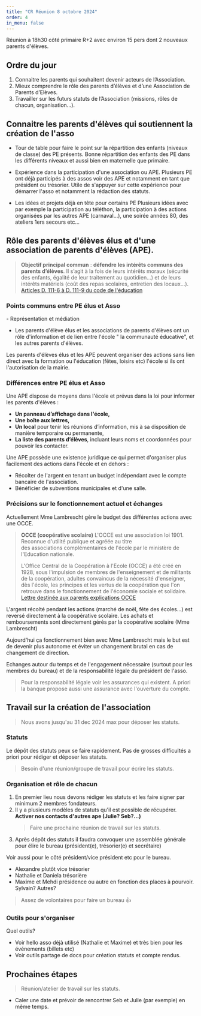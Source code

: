```yaml
---
title: "CR Réunion 8 octobre 2024"
order: 4
in_menu: false
---
```

​Réunion à 18h30 côté primaire R+2 avec environ 15 pers dont 2 nouveaux parents d'élèves.

## Ordre du jour
1. Connaitre les parents qui souhaitent devenir acteurs de l’Association.
2. Mieux comprendre le rôle des parents d’élèves et d’une Association de Parents d’Elèves.
3. Travailler sur les futurs statuts de l’Association (missions, rôles de chacun, organisation...).

## Connaitre les parents d'élèves qui soutiennent la création de l'asso

- Tour de table pour faire le point sur la répartition des enfants (niveaux de classe) des PE présents.
	Bonne répartition des enfants des PE dans les différents niveaux et aussi bien en maternelle que primaire.

- Expérience dans la participation d'une association ou APE.
	Plusieurs PE ont déjà participés à des assos voir des APE et notamment en tant que président ou trésorier. 
	Utile de s'appuyer sur cette expérience pour démarrer l'asso et notamment la rédaction des statuts.

- Les idées et projets déjà en tête pour certains PE
	Plusieurs idées avec par exemple la participation au téléthon, la participation à des actions organisées par les autres APE (carnaval...), une soirée années 80, des ateliers 1ers secours etc...

## Rôle des parents d'élèves élus et d'une association de parents d'élèves (APE).
>**Objectif principal commun** : **défendre les intérêts communs des parents d’élèves**. Il s’agit à la fois de leurs intérêts moraux (sécurité des enfants, égalité de leur traitement au quotidien…) et de leurs intérêts matériels (coût des repas scolaires, entretien des locaux…).
[Articles D. 111-6 à D. 111-9 du code de l'éducation](https://www.legifrance.gouv.fr/codes/id/LEGISCTA000006182458/)

### Points communs entre PE élus et Asso
​- Représentation et médiation
- Les parents d'élève élus et les associations de parents d'élèves ont un rôle d'information et de lien entre l'école " la communauté éducative", et les autres parents d'élèves.
 
Les parents d'élèves élus et les APE peuvent organiser des actions sans lien direct avec la formation ou l'éducation (fêtes, loisirs etc) l'école si ils ont l'autorisation de la mairie.

### Différences entre PE élus et Asso
Une APE dispose de moyens dans l'école et prévus dans la loi pour informer les parents d'élèves :
- **Un panneau d’affichage dans l'école,**
- **Une boîte aux lettres,**
- **Un local** pour tenir les réunions d’information, mis à sa disposition de manière temporaire ou permanente,
- **La liste des parents d’élèves**, incluant leurs noms et coordonnées pour pouvoir les contacter.

Une APE possède une existence juridique ce qui permet d'organiser plus facilement des actions dans l'école et en dehors :
- Récolter de l'argent en tenant un budget indépendant avec le compte bancaire de l'association.
- Bénéficier de subventions municipales et d'une salle.

### Précisions sur le fonctionnement actuel et échanges

Actuellement Mme Lambrescht gère le budget des différentes actions avec une OCCE.

> **OCCE (coopérative scolaire)**
> L'OCCE est une association loi 1901.  
> Reconnue d'utilité publique et agréée au titre des associations complémentaires de l'école par le ministère de l'Education nationale.
> 
> L'Office Central de la Coopération à l'Ecole (OCCE) a été créé en 1928, sous l'impulsion de membres de l'enseignement et de militants de la coopération, adultes convaincus de la nécessité d'enseigner, dès l'école, les principes et les vertus de la coopération que l'on retrouve dans le fonctionnement de l'économie sociale et solidaire.
> [Lettre destinée aux parents explications OCCE](https://www.calameo.com/occe/read/00150983705f3f9cb1554?page=1)

L'argent récolté pendant les actions (marché de noël, fête des écoles...) est reversé directement à la coopérative scolaire.
Les achats et remboursements sont directement gérés par la coopérative scolaire (Mme Lambrescht)

Aujourd'hui ça fonctionnement bien avec Mme Lambrescht mais le but est de devenir plus autonome et éviter un changement brutal en cas de changement de direction.

Echanges autour du temps et de l'engagement nécessaire (surtout pour les membres du bureau) et de la responsabilité légale du président de l'asso. 
> Pour la responsabilité légale voir les assurances qui existent. A priori la banque propose aussi une assurance avec l'ouverture du compte.

## Travail sur la création de l'association

> Nous avons jusqu'au 31 dec 2024 max pour déposer les statuts.

### Statuts
Le dépôt des statuts peux se faire rapidement. Pas de grosses difficultés a priori pour rédiger et déposer les statuts.
>Besoin d'une réunion/groupe de travail pour écrire les statuts.

### Organisation et rôle de chacun
1. En premier lieu nous devons rédiger les statuts et les faire signer par minimum 2 membres fondateurs. 
2. Il y a plusieurs modèles de statuts qu'il est possible de récupérer. 
    **Activer nos contacts d'autres ape (Julie? Seb?...)**
   >Faire une prochaine réunion de travail sur les statuts. 
3. Après dépôt des statuts il faudra convoquer une assemblée générale pour élire le bureau (président(e), trésorier(e) et secrétaire)

Voir aussi pour le côté président/vice président etc pour le bureau.
- Alexandre plutôt vice trésorier
- Nathalie et Daniela trésorière
- Maxime et Mehdi présidence ou autre en fonction des places à pourvoir.
Sylvain?
Autres?

> Assez de volontaires pour faire un bureau 👍

### Outils pour s'organiser

Quel outils? 
- Voir hello asso déjà utilisé (Nathalie et Maxime) et très bien pour les événements (billets etc)
- Voir outils partage de docs pour création statuts et compte rendus.

## Prochaines étapes 
>Réunion/atelier de travail sur les statuts.
  - Caler une date et prévoir de rencontrer Seb et Julie (par exemple) en même temps. 
